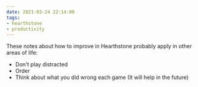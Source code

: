 ```yaml
---
date: 2021-03-24 22:14:00
tags:
- hearthstone
- productivity
---
```


These notes about how to improve in Hearthstone probably apply in other areas of life:

- Don't play distracted
- Order
- Think about what you did wrong each game (It will help in the future)
